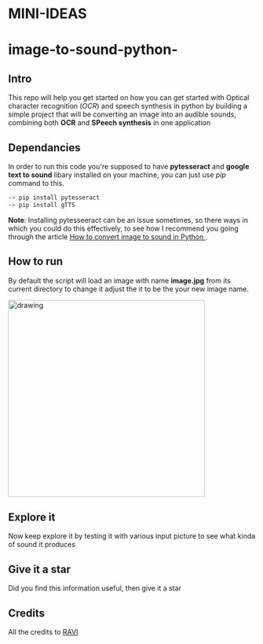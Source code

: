 # MINI-IDEAS

# image-to-sound-python-

Intro
--------
This repo will help you get started on how you can get started with Optical character recognition (*OCR*) and speech synthesis in python by building a simple project that will be converting an image into an audible sounds, combining both **OCR** and **SPeech synthesis** in one application


Dependancies 
-------------
In order to run this code you're supposed to have **pytesseract** and **google text to sound** libary installed
on your machine, you can just use *pip* command to this.

```bash
-> pip install pytesseract
-> pip install gTTS
```

**Note**: Installing pytesseeract can be an issue sometimes, so there ways in which you could do this effectively, to see how I recommend you going through the article [How to convert image to sound in Python ](https://kalebujordan.com/image-to-sound-in-python/)
.


How to run 
------------
By default the script will load an image with name **image.jpg** from its current directory
to change it adjust the it to be the your new image name.

<img src="image_name.png" alt="drawing" width="400"/>

Explore it 
-----------
Now keep explore it by testing it with various input picture to see what kinda of sound it produces 

Give it a star 
--------------
Did you find this information useful, then give it a star 


Credits
-----------
All the credits to [RAVI](https://github.com/Ravi191203)
